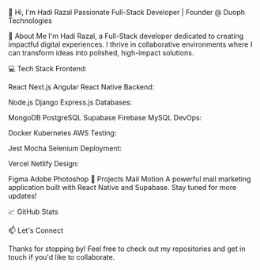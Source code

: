 👋 Hi, I'm Hadi Razal
Passionate Full-Stack Developer | Founder @ Duoph Technologies

🚀 About Me
I'm Hadi Razal, a Full-Stack developer dedicated to creating impactful digital experiences. I thrive in collaborative environments where I can transform ideas into polished, high-impact solutions.

💻 Tech Stack
Frontend:

React
Next.js
Angular
React Native
Backend:

Node.js
Django
Express.js
Databases:

MongoDB
PostgreSQL
Supabase
Firebase
MySQL
DevOps:

Docker
Kubernetes
AWS
Testing:

Jest
Mocha
Selenium
Deployment:

Vercel
Netlify
Design:

Figma
Adobe Photoshop
🌟 Projects
Mail Motion
A powerful mail marketing application built with React Native and Supabase. Stay tuned for more updates!

📈 GitHub Stats

📫 Let's Connect




Thanks for stopping by! Feel free to check out my repositories and get in touch if you'd like to collaborate.

